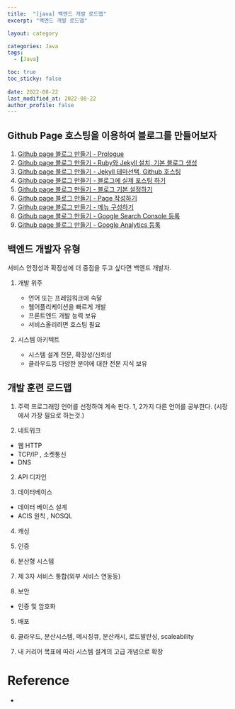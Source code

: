 ```yaml
---
title:  "[java] 백엔드 개발 로드맵"
excerpt: "백엔드 개발 로드맵"

layout: category

categories: Java
tags:
  - [Java]

toc: true
toc_sticky: false
 
date: 2022-08-22
last_modified_at: 2022-08-22
author_profile: false     
---
```

## Github Page 호스팅을 이용하여 블로그를 만들어보자

1.  [Github page 블로그 만들기 - Prologue](https://JinHoooooou.github.io/blog/making-blog-1/)
2.  [Github page 블로그 만들기 - Ruby와 Jekyll 설치, 기본 블로그 생성](https://JinHoooooou.github.io/blog/making-blog-2/)
3.  [Github page 블로그 만들기 -  Jekyll 테마선택, Github 호스팅](https://JinHoooooou.github.io/blog/making-blog-3/)
4.  [Github page 블로그 만들기 -  블로그에 실제 포스팅 하기](https://JinHoooooou.github.io/blog/making-blog-4/)
5.  [Github page 블로그 만들기 -  블로그 기본 설정하기](https://JinHoooooou.github.io/blog/making-blog-5/)
6.  [Github page 블로그 만들기 -  Page 작성하기](https://JinHoooooou.github.io/blog/making-blog-6/)
7.  [Github page 블로그 만들기 -  메뉴 구성하기](https://JinHoooooou.github.io/blog/making-blog-7/)
8.  [Github page 블로그 만들기 -  Google Search Console 등록](https://JinHoooooou.github.io/blog/making-blog-8/)
9.  [Github page 블로그 만들기 -  Google Analytics 등록](https://JinHoooooou.github.io/blog/making-blog-9/)

##  백엔드 개발자 유형 

서비스 안정성과 확장성에 더 중점을 두고 싶다면 백엔드 개발자.

1. 개발 위주 
   - 언어 또는 프레임워크에 숙달
   - 웹어플리케이션을 빠르게 개발
   - 프론트엔드 개발 능력 보유
   - 서비스올리려면 호스팅 필요

2. 시스템 아키텍트
   - 시스템 설계 전문, 확장성/신뢰성
   - 클라우드등 다양한 분야에 대한 전문 지식 보유

## 개발 훈련 로드맵

1. 주력 프로그래밍 언어를 선정하여 계속 판다. 1, 2가지 다른 언어를 공부한다. (시장에서 가장 필요로 하는것.)

2. 네트워크
  - 웹 HTTP
  - TCP/IP , 소켓통신
  - DNS

2. API 디자인

3. 데이터베이스 
  - 데이터 베이스 설계
  - ACIS 원칙 , NOSQL

4. 캐싱

5. 인증

6. 분산형 시스템

4. 제 3자 서비스 통합(외부 서비스 연동등)  

4. 보안
  - 인증 및 암호화

5. 배포  

6. 클라우드, 분산시스템, 메시징큐, 분산캐시, 로드발란싱, 
scaleability

5. 내 커리어 목표에 따라 시스템 설계의 고급 개념으로 확장

# Reference

 - 
